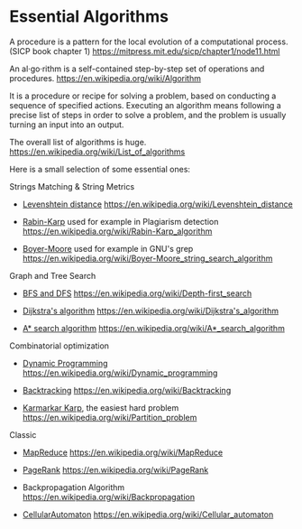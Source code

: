 # Essential Algorithms

A procedure is a pattern for the local evolution of a computational process.
(SICP book chapter 1)
https://mitpress.mit.edu/sicp/chapter1/node11.html

An al·go·rithm is a self-contained step-by-step set of operations and procedures.
https://en.wikipedia.org/wiki/Algorithm

It is a procedure or recipe for solving a problem, based on conducting a sequence of specified actions. Executing an algorithm means following a precise list of steps in order to solve a problem, and the problem is usually turning an input into an output.

The overall list of algorithms is huge.
https://en.wikipedia.org/wiki/List_of_algorithms

Here is a small selection of some essential ones:

Strings Matching & String Metrics

* [Levenshtein distance](levenshtein.rb)
  https://en.wikipedia.org/wiki/Levenshtein_distance

* [Rabin-Karp](rabin_karp.rb) used for example in Plagiarism detection
  https://en.wikipedia.org/wiki/Rabin-Karp_algorithm

* [Boyer-Moore](boyer_moore.rb) used for example in GNU's grep
  https://en.wikipedia.org/wiki/Boyer-Moore_string_search_algorithm

Graph and Tree Search

* [BFS and DFS](graph_traversal.rb)
  https://en.wikipedia.org/wiki/Depth-first_search

* [Dijkstra's algorithm](dijkstra.rb)
  https://en.wikipedia.org/wiki/Dijkstra's_algorithm

* [A* search algorithm](astar_search.rb)
  https://en.wikipedia.org/wiki/A*_search_algorithm

Combinatorial optimization

* [Dynamic Programming](dynamic_programming.rb)
  https://en.wikipedia.org/wiki/Dynamic_programming

* [Backtracking](backtracking.rb)
  https://en.wikipedia.org/wiki/Backtracking

* [Karmarkar Karp](karmarkar_karp.rb), the easiest hard problem
  https://en.wikipedia.org/wiki/Partition_problem

Classic

* [MapReduce](map_reduce.rb)
  https://en.wikipedia.org/wiki/MapReduce

* [PageRank](page_rank.rb)
  https://en.wikipedia.org/wiki/PageRank

* Backpropagation Algorithm
  https://en.wikipedia.org/wiki/Backpropagation

* [CellularAutomaton](automata.rb)
  https://en.wikipedia.org/wiki/Cellular_automaton

